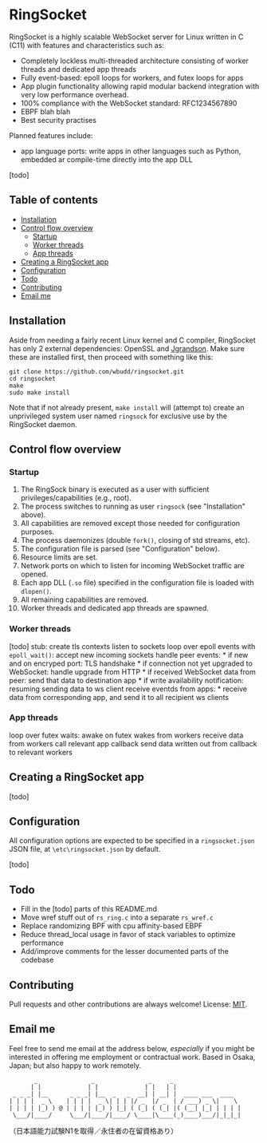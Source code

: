 # RingSocket
RingSocket is a highly scalable WebSocket server for Linux written in C (C11) with features and characteristics such as:
* Completely lockless multi-threaded architecture consisting of worker threads and dedicated app threads
* Fully event-based: epoll loops for workers, and futex loops for apps
* App plugin functionality allowing rapid modular backend integration with very low performance overhead.
* 100% compliance with the WebSocket standard: RFC1234567890
* EBPF blah blah
* Best security practises

Planned features include:
* app language ports: write apps in other languages such as Python, embedded ar compile-time directly into the app DLL

[todo]

## Table of contents
* [Installation](#installation)
* [Control flow overview](#control-flow-overview)
  * [Startup](#startup)
  * [Worker threads](#worker-threads)
  * [App threads](#app-threads)
* [Creating a RingSocket app](#creating-a-ringsocket-app)
* [Configuration](#configuration)
* [Todo](#todo)
* [Contributing](#contributing)
* [Email me](#email-me)

## Installation
Aside from needing a fairly recent Linux kernel and C compiler, RingSocket has only 2 external dependencies: OpenSSL and [Jgrandson](https://github.com/wbudd/jgrandson/blob/master/src/jgrandson.h). Make sure these are installed first, then proceed with something like this:

    git clone https://github.com/wbudd/ringsocket.git
    cd ringsocket
    make
    sudo make install

Note that if not already present, `make install` will (attempt to) create an unprivileged system user named `ringsock` for exclusive use by the RingSocket daemon.

## Control flow overview
### Startup
1. The RingSock binary is executed as a user with sufficient privileges/capabilities (e.g., root).
1. The process switches to running as user `ringsock` (see "Installation" above).
1. All capabilities are removed except those needed for configuration purposes.
1. The process daemonizes (double `fork()`, closing of std streams, etc).
1. The configuration file is parsed (see "Configuration" below).
1. Resource limits are set.
1. Network ports on which to listen for incoming WebSocket traffic are opened.
1. Each app DLL (`.so` file) specified in the configuration file is loaded with `dlopen()`.
1. All remaining capabilities are removed.
1. Worker threads and dedicated app threads are spawned.
### Worker threads
[todo] stub:
create tls contexts
listen to sockets
loop over epoll events with `epoll_wait()`:
    accept new incoming sockets
    handle peer events:
	* if new and on encryped port: TLS handshake
    * if connection not yet upgraded to WebSocket: handle upgrade from HTTP
    * if received WebSocket data from peer: send that data to destination app
    * if write availability notification: resuming sending data to ws client
    receive eventds from apps:
    * receive data from corresponding app, and send it to all recipient ws clients
### App threads
loop over futex waits:
    awake on futex wakes from workers
    receive data from workers
    call relevant app callback
    send data written out from callback to relevant workers 

## Creating a RingSocket app
[todo]

## Configuration
All configuration options are expected to be specified in a `ringsocket.json` JSON file, at `\etc\ringsocket.json` by default.

[todo]

## Todo
* Fill in the [todo] parts of this README.md
* Move wref stuff out of `rs_ring.c` into a separate `rs_wref.c`
* Replace randomizing BPF with cpu affinity-based EBPF
* Reduce thread_local usage in favor of stack variables to optimize performance
* Add/improve comments for the lesser documented parts of the codebase

## Contributing
Pull requests and other contributions are always welcome! License: [MIT](https://github.com/wbudd/jgrandson/blob/master/LICENSE).

## Email me
Feel free to send me email at the address below, *especially* if you might be interested in offering me employment or contractual work. Based in Osaka, Japan; but also happy to work remotely.

           _               _               _     _                   
          | |             | |             | |   | |                  
     _ _ _| |__      _ _ _| |__  _   _  __| | __| |  ____ ___  ____  
    | | | |  _ \    | | | |  _ \| | | |/ _  |/ _  | / ___) _ \|    \ 
    | | | | |_) ) @ | | | | |_) ) |_| ( (_| ( (_| |( (__| |_| | | | |
     \___/|____/     \___/|____/|____/ \____|\____(_)____)___/|_|_|_|
（日本語能力試験N1を取得／永住者の在留資格あり）
